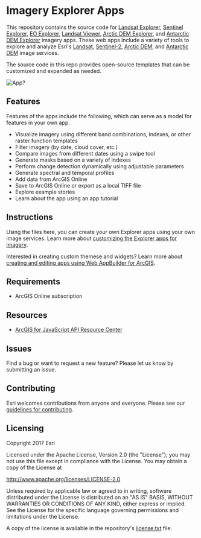 # Imagery Explorer Apps

This repository contains the source code for [Landsat Explorer](https://livingatlas2.arcgis.com/landsatexplorer/), [Sentinel Explorer](https://livingatlas2.arcgis.com/sentinel2explorer/), [EO Explorer](https://livingatlas2.arcgis.com/eoexplorer/), [Landsat Viewer](https://livingatlas2.arcgis.com/landsatviewer/), [Arctic DEM Explorer](https://livingatlas2.arcgis.com/arcticdemexplorer/), and [Antarctic DEM Explorer](https://livingatlas2.arcgis.com/antarcticdemexplorer/) imagery apps. These web apps include a variety of tools to explore and analyze Esri's [Landsat](https://www.arcgis.com/home/item.html?id=d9b466d6a9e647ce8d1dd5fe12eb434b), [Sentinel-2](https://www.arcgis.com/home/item.html?id=fd61b9e0c69c4e14bebd50a9a968348c), [Arctic DEM](https://www.arcgis.com/home/item.html?id=db38a951a2b643478a942ab22cd78fc6), and [Antarctic DEM](https://www.arcgis.com/home/item.html?id=af22b667859b411993ac6094c1022ebc) image services. 

The source code in this repo provides open-source templates that can be customized and expanded as needed.

![App](https://github.com/ArcGIS/Imagery-Apps/blob/master/changeDetection1.jpg)?  

## Features

Features of the apps include the following, which can serve as a model for features in your own app.

* Visualize imagery using different band combinations, indexes, or other raster function templates
* Filter imagery (by date, cloud cover, etc.)
* Compare images from different dates using a swipe tool
* Generate masks based on a variety of indexes
* Perform change detection dynamically using adjustable parameters
* Generate spectral and temporal profiles
* Add data from ArcGIS Online
* Save to ArcGIS Online or export as a local TIFF file
* Explore example stories
* Learn about the app using an app tutorial 

## Instructions

Using the files here, you can create your own Explorer apps using your own image services. Learn more about [customizing the Explorer apps for imagery](CustomizingExplorerAppsforImagery.pdf).

Interested in creating custom themese and widgets? Learn more about [creating and editing apps using Web AppBuilder for ArcGIS](https://developers.arcgis.com/web-appbuilder/guide/home.htm).

## Requirements

* ArcGIS Online subscription

## Resources

* [ArcGIS for JavaScript API Resource Center](http://help.arcgis.com/en/webapi/javascript/arcgis/index.html)

## Issues

Find a bug or want to request a new feature?  Please let us know by submitting an issue.

## Contributing

Esri welcomes contributions from anyone and everyone. Please see our [guidelines for contributing](https://github.com/esri/contributing).

## Licensing
Copyright 2017 Esri

Licensed under the Apache License, Version 2.0 (the "License");
you may not use this file except in compliance with the License.
You may obtain a copy of the License at

   http://www.apache.org/licenses/LICENSE-2.0

Unless required by applicable law or agreed to in writing, software
distributed under the License is distributed on an "AS IS" BASIS,
WITHOUT WARRANTIES OR CONDITIONS OF ANY KIND, either express or implied.
See the License for the specific language governing permissions and
limitations under the License.

A copy of the license is available in the repository's [license.txt](https://github.com/ArcGIS/Imagery-Apps/blob/master/LICENSE) file.